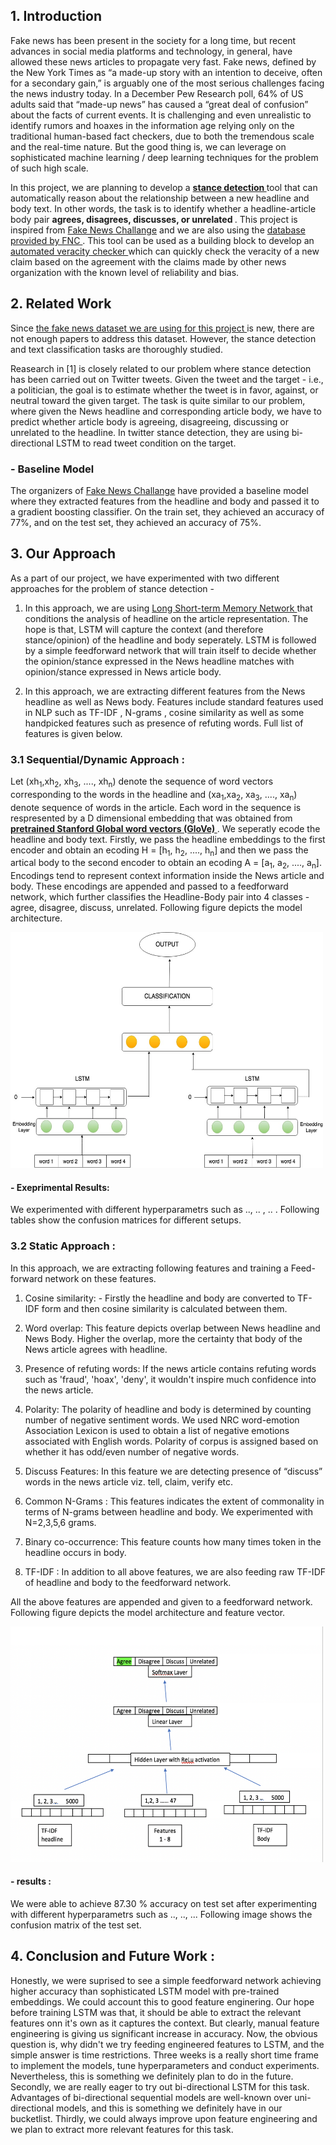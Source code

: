 ## 1. Introduction
Fake news has been present in the society for a long time, but recent advances in social media platforms and technology, in general, have allowed these news articles to propagate very fast. Fake news, defined by the New York Times as “a made-up story with an intention to deceive, often for a secondary gain,” is arguably one of the most serious challenges facing the news industry today. In a December Pew Research poll, 64% of US adults said that “made-up news” has caused a “great deal of confusion” about the facts of current events. It is challenging and even unrealistic to identify rumors and hoaxes in the information age relying only on the traditional human-based fact checkers, due to both the tremendous scale and the real-time nature. But the good thing is, we can leverage on sophisticated machine learning / deep learning techniques for the problem of such high scale.

In this project, we are planning to develop a <b> <a href="https://web.stanford.edu/class/cs224n/reports/2754942.pdf"> stance detection </a> </b> tool that can automatically reason about the relationship between a new headline and body text. In other words, the task is to identify whether a headline-article body pair <b> agrees, disagrees, discusses, or unrelated </b>. This project is inspired from  <a href="http://www.fakenewschallenge.org/">Fake News Challange</a> and we are also using the <a href="https://github.com/FakeNewsChallenge/fnc-1"> database provided by FNC </a>. 
This tool can be used as a building block to develop an <a href="http://ranger.uta.edu/~cli/pubs/2017/claimbuster-kdd17-hassan.pdf"> automated veracity checker </a> which can quickly check the veracity of a new claim based on the agreement with the claims made by other news organization with the known level of reliability and bias.

## 2. Related Work
Since <a href="https://github.com/FakeNewsChallenge/fnc-1">the fake news dataset we are using for this project </a> is new, there are not enough papers to address this dataset. However, the stance detection and text classification tasks are thoroughly studied.

Reasearch in [1] is closely related to our problem where stance detection has been carried out on Twitter tweets. Given the tweet and the target - i.e., a politician, the goal is to estimate whether the tweet is in favor, against, or neutral toward the given target. The task is quite similar to our problem, where given the News headline and corresponding article body, we have to predict whether article body is agreeing, disagreeing, discussing or unrelated to the headline. In twitter stance detection, they are using bi-directional LSTM to read tweet condition on the target. 

### - Baseline Model 
The organizers of <a href="http://www.fakenewschallenge.org/">Fake News Challange</a> have provided a baseline model where they extracted features from the headline and body and passed it to a gradient boosting classifier. On the train set, they achieved an accuracy of 77%, and on the test set, they achieved an accuracy of 75%.  

## 3. Our Approach

As a part of our project, we have experimented with two different approaches for the problem of stance detection - 

1. In this approach, we are using <a href = "https://deeplearning4j.org/lstm.html"> Long Short-term Memory Network </a> that conditions the analysis of headline on the article representation. The hope is that, LSTM will capture the context (and therefore stance/opinion) of the headline and body seperately. LSTM is followed by a simple feedforward network that will train itself to decide whether the opinion/stance expressed in the News headline matches with opinion/stance expressed in News article body. 

2. In this approach, we are extracting different features from the News headline as well as News body. Features include standard features used in NLP such as TF-IDF , N-grams , cosine similarity as well as some handpicked features such as presence of refuting words. Full list of features is given below. 

### 3.1 Sequential/Dynamic Approach :

Let (xh<sub>1</sub>,xh<sub>2</sub>, xh<sub>3</sub>, ...., xh<sub>n</sub>) denote the sequence of word vectors corresponding to the words in the headline and (xa<sub>1</sub>,xa<sub>2</sub>, xa<sub>3</sub>, ...., xa<sub>n</sub>) denote sequence of words in the article. Each word in the sequence is respresented by a D dimensional embedding that was obtained from  <b> <a href = "https://nlp.stanford.edu/projects/glove/">  pretrained Stanford Global word vectors (GloVe) </a> </b> . We seperatly ecode the headline and body text. Firstly, we pass the headline embeddings to the first encoder and obtain an ecoding H = [h<sub>1</sub>, h<sub>2</sub>, ...., h<sub>n</sub>] and then we pass the artical body to the second encoder to obtain an ecoding A = [a<sub>1</sub>, a<sub>2</sub>, ...., a<sub>n</sub>]. Encodings tend to represent context information inside the News article and body. These encodings are appended and passed to a feedforward network, which further classifies the Headline-Body pair into 4 classes - agree, disagree, discuss, unrelated. Following figure depicts the model architecture. 


<img src="https://raw.githubusercontent.com/amraw/Fake-News-Busters/master/fnc-1-master/lstm.jpg" alt="Mountain View" width="500" height="377">

#### - Exeprimental Results: 
	
We experimented with different hyperparametrs such as .., .. , .. . Following tables show the confusion matrices for different setups. 



### 3.2 Static Approach :
 
In this approach, we are extracting following features and training a Feed-forward network on these features.  

1. Cosine similarity: -  Firstly the headline and body are converted to TF-IDF form and then cosine similarity is calculated between them.

2. Word overlap: This feature depicts overlap between News headline and News Body. Higher the overlap, more the certainty that body of the News article agrees with headline. 

3. Presence of refuting words: If the news article contains refuting words such as 'fraud', 'hoax', 'deny', it wouldn't inspire much confidence into the news article. 

4. Polarity: The polarity of headline and body is determined by counting number of negative sentiment words. We used NRC word-emotion Association Lexicon is used to obtain a list of negative emotions associated with English words. Polarity of corpus is assigned based on whether it has odd/even number of negative words. 

5. Discuss Features: In this feature we are detecting presence of “discuss” words in the news article viz. tell, claim, verify etc. 

6. Common N-Grams : This features indicates the extent of commonality in terms of N-grams between headline and body.  We experimented with N=2,3,5,6 grams.

7. Binary co-occurrence: This feature counts how many times token in the headline occurs in body. 

8. TF-IDF : In addition to all above features, we are also feeding raw TF-IDF of headline and body to the feedforward network.  

All the above features are appended and given to a feedforward network. Following figure depicts the model architecture and feature vector. 

<img src="https://raw.githubusercontent.com/amraw/Fake-News-Busters/master/fnc-1-master/feed1.png" alt="Mountain View" width="500" height="377">

#### - results : 

We were able to achieve 87.30 % accuracy on test set after experimenting with different hyperparametrs such as .., .., ... Following image shows the confusion matrix of the test set. 

## 4. Conclusion and Future Work : 

Honestly, we were suprised to see a simple feedforward network achieving higher accuracy than sophisticated LSTM model with pre-trained embeddings. We could account this to good feature enginering. Our hope before training LSTM was that, it should be able to extract the relevant features onn it's own as it captures the context. But clearly, manual feature engineering is giving us significant increase in accuracy. Now, the obvious question is, why didn't we try feeding engineered features to LSTM, and the simple answer is time restrictions. Three weeks is a really short time frame to implement the models, tune hyperparameters and conduct experiments. Nevertheless, this is something we definitely plan to do in the future. Secondly, we are really eager to try out bi-directional LSTM for this task. Advantages of bi-directional sequential models are well-known over uni-directional models, and this is something we definitely have in our bucketlist. Thirdly, we could always improve upon feature engineering and we plan to extract more relevant features for this task.  

